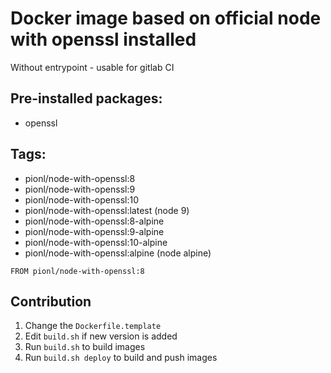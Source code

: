 # Docker image based on official node with openssl installed

Without entrypoint - usable for gitlab CI

## Pre-installed packages:

- openssl

## Tags:

- pionl/node-with-openssl:8
- pionl/node-with-openssl:9
- pionl/node-with-openssl:10
- pionl/node-with-openssl:latest (node 9)
- pionl/node-with-openssl:8-alpine
- pionl/node-with-openssl:9-alpine
- pionl/node-with-openssl:10-alpine
- pionl/node-with-openssl:alpine (node alpine)

```docker
FROM pionl/node-with-openssl:8
```

## Contribution

1. Change the `Dockerfile.template`
2. Edit `build.sh` if new version is added
3. Run `build.sh` to build images
4. Run `build.sh deploy` to build and push images
